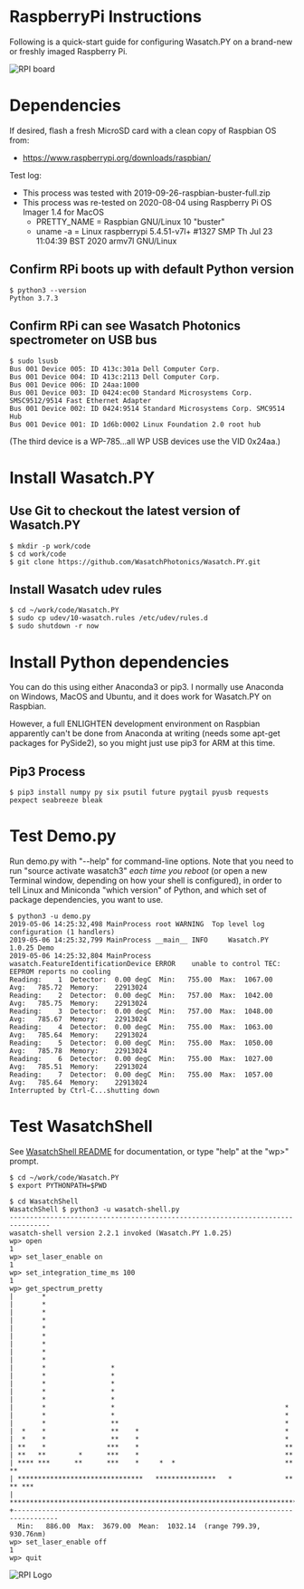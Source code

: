 # RaspberryPi Instructions

Following is a quick-start guide for configuring Wasatch.PY on a brand-new or freshly imaged Raspberry Pi.

![RPI board](https://www.raspberrypi.org/app/uploads/2017/05/Raspberry-Pi-3-Ports-1-1833x1080.jpg)

# Dependencies

If desired, flash a fresh MicroSD card with a clean copy of Raspbian OS from:

- https://www.raspberrypi.org/downloads/raspbian/

Test log:

- This process was tested with 2019-09-26-raspbian-buster-full.zip
- This process was re-tested on 2020-08-04 using Raspberry Pi OS Imager 1.4 for MacOS
    - PRETTY\_NAME = Raspbian GNU/Linux 10 "buster" 
    - uname -a = Linux raspberrypi 5.4.51-v7l+ #1327 SMP Th Jul 23 11:04:39 BST 2020 armv7l GNU/Linux

## Confirm RPi boots up with default Python version

    $ python3 --version
    Python 3.7.3

## Confirm RPi can see Wasatch Photonics spectrometer on USB bus

    $ sudo lsusb
    Bus 001 Device 005: ID 413c:301a Dell Computer Corp. 
    Bus 001 Device 004: ID 413c:2113 Dell Computer Corp. 
    Bus 001 Device 006: ID 24aa:1000  
    Bus 001 Device 003: ID 0424:ec00 Standard Microsystems Corp. SMSC9512/9514 Fast Ethernet Adapter
    Bus 001 Device 002: ID 0424:9514 Standard Microsystems Corp. SMC9514 Hub
    Bus 001 Device 001: ID 1d6b:0002 Linux Foundation 2.0 root hub

(The third device is a WP-785...all WP USB devices use the VID 0x24aa.)

# Install Wasatch.PY

## Use Git to checkout the latest version of Wasatch.PY

    $ mkdir -p work/code
    $ cd work/code
    $ git clone https://github.com/WasatchPhotonics/Wasatch.PY.git

## Install Wasatch udev rules

    $ cd ~/work/code/Wasatch.PY
    $ sudo cp udev/10-wasatch.rules /etc/udev/rules.d
    $ sudo shutdown -r now

# Install Python dependencies

You can do this using either Anaconda3 or pip3.  I normally use Anaconda
on Windows, MacOS and Ubuntu, and it does work for Wasatch.PY on Raspbian.

However, a full ENLIGHTEN development environment on Raspbian 
apparently can't be done from Anaconda at writing (needs some apt-get
packages for PySide2), so you might just use pip3 for ARM at this time.

## Pip3 Process

    $ pip3 install numpy py six psutil future pygtail pyusb requests pexpect seabreeze bleak

# Test Demo.py

Run demo.py with "--help" for command-line options.  Note that you need to run "source activate wasatch3"
*each time you reboot* (or open a new Terminal window, depending on how your shell is configured), in
order to tell Linux and Miniconda "which version" of Python, and which set of package dependencies,
you want to use.


    $ python3 -u demo.py
    2019-05-06 14:25:32,498 MainProcess root WARNING  Top level log configuration (1 handlers)
    2019-05-06 14:25:32,799 MainProcess __main__ INFO     Wasatch.PY 1.0.25 Demo
    2019-05-06 14:25:32,804 MainProcess wasatch.FeatureIdentificationDevice ERROR    unable to control TEC: EEPROM reports no cooling
    Reading:    1  Detector:  0.00 degC  Min:   755.00  Max:  1067.00  Avg:   785.72  Memory:    22913024
    Reading:    2  Detector:  0.00 degC  Min:   757.00  Max:  1042.00  Avg:   785.75  Memory:    22913024
    Reading:    3  Detector:  0.00 degC  Min:   757.00  Max:  1048.00  Avg:   785.67  Memory:    22913024
    Reading:    4  Detector:  0.00 degC  Min:   755.00  Max:  1063.00  Avg:   785.64  Memory:    22913024
    Reading:    5  Detector:  0.00 degC  Min:   755.00  Max:  1050.00  Avg:   785.78  Memory:    22913024
    Reading:    6  Detector:  0.00 degC  Min:   755.00  Max:  1027.00  Avg:   785.51  Memory:    22913024
    Reading:    7  Detector:  0.00 degC  Min:   755.00  Max:  1057.00  Avg:   785.64  Memory:    22913024
    Interrupted by Ctrl-C...shutting down  

# Test WasatchShell

See [WasatchShell README](WasatchShell/README.md) for documentation, or type "help" at the "wp>" prompt.

    $ cd ~/work/code/Wasatch.PY
    $ export PYTHONPATH=$PWD

    $ cd WasatchShell
    WasatchShell $ python3 -u wasatch-shell.py
    --------------------------------------------------------------------------------
    wasatch-shell version 2.2.1 invoked (Wasatch.PY 1.0.25)
    wp> open
    1
    wp> set_laser_enable on
    1
    wp> set_integration_time_ms 100
    1
    wp> get_spectrum_pretty
    |       *                                                                         
    |       *                                                                         
    |       *                                                                         
    |       *                                                                         
    |       *                                                                         
    |       *                                                                         
    |       *                                                                         
    |       *                                                                         
    |       *                                                                         
    |       *                *                                                        
    |       *                *                                                        
    |       *                *                                                        
    |       *                *                                                        
    |       *                *                                                        
    |       *                *                                          *             
    |       *                *                                          *             
    |       *                **                                         *             
    |  *    *                **    *                                    *             
    |  *    *                **    *                                    *             
    | **    *               ***    *                                    **            
    | **   **        *      ***    *                                    **            
    | **** ***      **      ***    *     *  *                           **     **     
    | *******************************   ***************   *             ** ** ***     
    | ********************************************************************************
    +---------------------------------------------------------------------------------
      Min:   886.00  Max:  3679.00  Mean:  1032.14  (range 799.39, 930.76nm)
    wp> set_laser_enable off
    1
    wp> quit

![RPI Logo](https://www.raspberrypi.org/app/uploads/2018/03/RPi-Logo-Reg-SCREEN-199x250.png)
